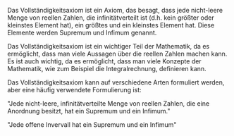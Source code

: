 Das Vollständigkeitsaxiom ist ein Axiom, das besagt, dass jede nicht-leere Menge von reellen Zahlen, die infinitätverteilt ist (d.h. kein größter oder kleinstes Element hat), ein größtes und ein kleinstes Element hat. Diese Elemente werden Supremum und Infimum genannt.

Das Vollständigkeitsaxiom ist ein wichtiger Teil der Mathematik, da es ermöglicht, dass man viele Aussagen über die reellen Zahlen machen kann. Es ist auch wichtig, da es ermöglicht, dass man viele Konzepte der Mathematik, wie zum Beispiel die Integralrechnung, definieren kann.

Das Vollständigkeitsaxiom kann auf verschiedene Arten formuliert werden, aber eine häufig verwendete Formulierung ist:

"Jede nicht-leere, infinitätverteilte Menge von reellen Zahlen, die eine Anordnung besitzt, hat ein Supremum und ein Infimum."

"Jede offene Invervall hat ein Supremum und ein Infimum"